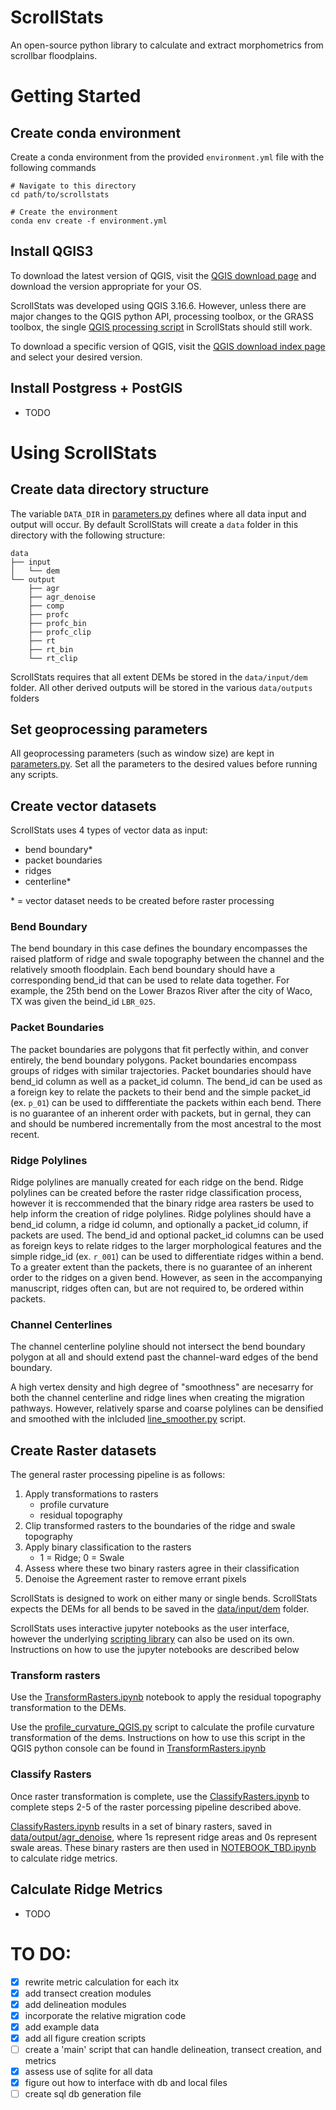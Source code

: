# ScrollStats

An open-source python library to calculate and extract morphometrics from scrollbar floodplains.


# Getting Started

## Create conda environment
Create a conda environment from the provided `environment.yml` file with the following commands
```shell
# Navigate to this directory
cd path/to/scrollstats

# Create the environment
conda env create -f environment.yml
```


## Install QGIS3
To download the latest version of QGIS, visit the [QGIS download page](https://www.qgis.org/en/site/forusers/download.html) and download the version appropriate for your OS. 

ScrollStats was developed using QGIS 3.16.6. However, unless there are major changes to the QGIS python API, processing toolbox, or the GRASS toolbox, the single [QGIS processing script](scrollstats/delineation/profileCurvature_QGIS.py) in ScrollStats should still work.

To download a specific version of QGIS, visit the [QGIS download index page](https://download.qgis.org/downloads/) and select your desired version.   
## Install Postgress + PostGIS 
- TODO


# Using ScrollStats
## Create data directory structure
The variable `DATA_DIR` in [parameters.py](parameters.py) defines where all data input and output will occur. By default ScrollStats will create a `data` folder in this directory with the following structure:
```
data
├── input
│   └── dem
└── output
    ├── agr
    ├── agr_denoise
    ├── comp
    ├── profc
    ├── profc_bin
    ├── profc_clip
    ├── rt
    ├── rt_bin
    └── rt_clip
```
ScrollStats requires that all extent DEMs be stored in the `data/input/dem` folder. All other derived outputs will be stored in the various `data/outputs` folders

## Set geoprocessing parameters
All geoprocessing parameters (such as window size) are kept in [parameters.py](parameters.py). Set all the parameters to the desired values before running any scripts. 

## Create vector datasets
ScrollStats uses 4 types of vector data as input:
- bend boundary*
- packet boundaries
- ridges
- centerline*

\* = vector dataset needs to be created before raster processing

### Bend Boundary 
The bend boundary in this case defines the boundary encompasses the raised platform of ridge and swale topography between the channel and the relatively smooth floodplain. Each bend boundary should have a corresponding bend_id that can be used to relate data together. For example, the 25th bend on the Lower Brazos River after the city of Waco, TX was given the beind_id `LBR_025`.

### Packet Boundaries
The packet boundaries are polygons that fit perfectly within, and conver entirely, the bend boundary polygons. Packet boundaries encompass groups of ridges with similar trajectories. Packet boundaries should have bend_id column as well as a packet_id column. The bend_id can be used as a foreign key to relate the packets to their bend and the simple packet_id (ex. `p_01`) can be used to diffferentiate the packets within each bend. There is no guarantee of an inherent order with packets, but in gernal, they can and should be numbered incrementally from the most ancestral to the most recent.

### Ridge Polylines
Ridge polylines are manually created for each ridge on the bend. Ridge polylines can be created before the raster ridge classification process, however it is reccommended that the binary ridge area rasters be used to help inform the creation of ridge polylines. Ridge polylines should have a bend_id column, a ridge id column, and optionally a packet_id column, if packets are used. The bend_id and optional packet_id columns can be used as foreign keys to relate ridges to the larger morphological features and the simple ridge_id (ex. `r_001`) can be used to differentiate ridges within a bend. To a greater extent than the packets, there is no guarantee of an inherent order to the ridges on a given bend. However, as seen in the accompanying manuscript, ridges often can, but are not required to, be ordered within packets.

### Channel Centerlines
The channel centerline polyline should not intersect the bend boundary polygon at all and should extend past the channel-ward edges of the bend boundary.

A high vertex density and high degree of "smoothness" are necesarry for both the channel centerline and ridge lines when creating the migration pathways. However, relatively sparse and coarse polylines can be densified and smoothed with the inlcluded [line_smoother.py](scrollstats/delineation/line_smoother.py) script. 

## Create Raster datasets
The general raster processing pipeline is as follows:
1. Apply transformations to rasters
    - profile curvature  
    - residual topography
2. Clip transformed rasters to the boundaries of the ridge and swale topography
3. Apply binary classification to the rasters
    - 1 = Ridge; 0 = Swale
4. Assess where these two binary rasters agree in their classification
5. Denoise the Agreement raster to remove errant pixels

ScrollStats is designed to work on either many or single bends. ScrollStats expects the DEMs for all bends to be saved in the [data/input/dem](data/input/dem) folder.

ScrollStats uses interactive jupyter notebooks as the user interface, however the underlying [scripting library](scrollstats) can also be used on its own. Instructions on how to use the jupyter notebooks are described below

### Transform rasters
Use the [TransformRasters.ipynb](TransformRasters.ipynb) notebook to apply the residual topography transformation to the DEMs.

Use the [profile_curvature_QGIS.py]() script to calculate the profile curvature transformation of the dems. Instructions on how to use this script in the QGIS python console can be found in [TransformRasters.ipynb](TransformRasters.ipynb)

### Classify Rasters
Once raster transformation is complete, use the [ClassifyRasters.ipynb](ClassifyRasters.ipynb) to complete steps 2-5 of the raster porcessing pipeline described above. 

[ClassifyRasters.ipynb](ClassifyRasters.ipynb) results in a set of binary rasters, saved in [data/output/agr_denoise](data/output/agr_denoise), where 1s represent ridge areas and 0s represent swale areas. These binary rasters are then used in [NOTEBOOK_TBD.ipynb]() to calculate ridge metrics.

## Calculate Ridge Metrics
- TODO





# TO DO:
- [x] rewrite metric calculation for each itx
- [x] add transect creation modules
- [x] add delineation modules
- [x] incorporate the relative migration code
- [x] add example data 
- [x] add all figure creation scripts
- [ ] create a 'main' script that can handle delineation, transect creation, and metrics
- [x] assess use of sqlite for all data
- [x] figure out how to interface with db and local files
- [ ] create sql db generation file
